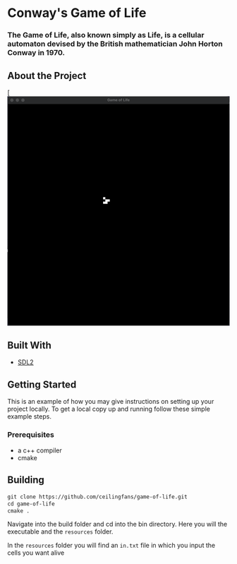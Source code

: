 # Conway's Game of Life
### The Game of Life, also known simply as Life, is a cellular automaton devised by the British mathematician John Horton Conway in 1970.

## About the Project
[![Game](https://github.com/ceilingfans/game-of-life/blob/main/img/game.png?raw=true)

## Built With
* [SDL2](https://www.libsdl.org)

## Getting Started
This is an example of how you may give instructions on setting up your project locally.
To get a local copy up and running follow these simple example steps.

### Prerequisites
* a c++ compiler
* cmake

## Building
```shell
git clone https://github.com/ceilingfans/game-of-life.git
cd game-of-life
cmake .
```
Navigate into the build folder and cd into the bin directory.
Here you will the executable and the `resources` folder.

In the `resources` folder you will find an `in.txt` file in which you input the cells you want alive
